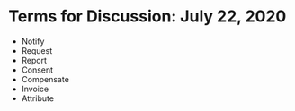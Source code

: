 # Terms for Discussion: July 22, 2020

* Notify
* Request
* Report
* Consent
* Compensate
* Invoice
* Attribute


